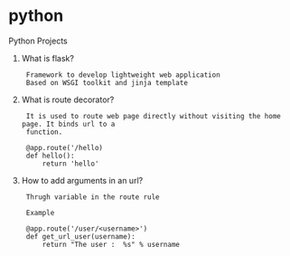# python
Python Projects

1. What is flask?
    
        Framework to develop lightweight web application 
        Based on WSGI toolkit and jinja template 

2. What is route decorator?
        
        It is used to route web page directly without visiting the home page. It binds url to a 
        function. 
         
        @app.route('/hello)
        def hello():
            return 'hello' 

3. How to add arguments in an url?
    
        Thrugh variable in the route rule
        
        Example 
        
        @app.route('/user/<username>')
        def get_url_user(username):
            return "The user :  %s" % username                     
 

